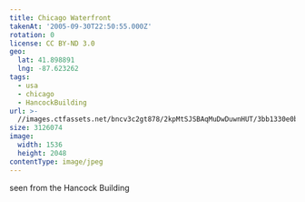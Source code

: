 ```yaml
---
title: Chicago Waterfront
takenAt: '2005-09-30T22:50:55.000Z'
rotation: 0
license: CC BY-ND 3.0
geo:
  lat: 41.898891
  lng: -87.623262
tags:
  - usa
  - chicago
  - HancockBuilding
url: >-
  //images.ctfassets.net/bncv3c2gt878/2kpMtSJSBAqMuDwDuwnHUT/3bb1330e0b14d176c698a2115291e605/chicago-waterfront_4324889531_o
size: 3126074
image:
  width: 1536
  height: 2048
contentType: image/jpeg
---
```


seen from the Hancock Building